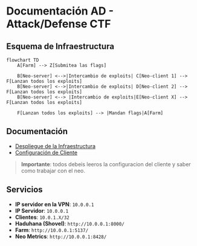 # Documentación AD - Attack/Defense CTF

## Esquema de Infraestructura
```mermaid
flowchart TD
    A[Farm] --> Z[Submitea las flags]

    B[Neo-server] <-->|Intercambio de exploits| C[Neo-client 1] --> F[Lanzan todos los exploits]
    B[Neo-server] <-->|Intercambio de exploits| D[Neo-client 2] --> F[Lanzan todos los exploits]
    B[Neo-server] <--> |Intercambio de exploits|E[Neo-client X] --> F[Lanzan todos los exploits]
    
    F[Lanzan todos los exploits] --> |Mandan flags|A[Farm]
```

## Documentación
- [Despliegue de la Infraestructura](./infra_ad.md)
- [Configuración de Cliente](./client_setup.md)
> **Importante**: todos debeis leeros la configuracion del cliente y saber como trabajar con el neo.

## Servicios
- **IP servidor en la VPN**: `10.0.0.1`
- **IP Servidor**: `10.0.0.1`
- **Clientes**: `10.0.1.X/32`
- **Haduhana (Shovel)**: `http://10.0.0.1:8000/`
- **Farm**: `http://10.0.0.1:5137/`
- **Neo Metrics**: `http://10.0.0.1:8428/`
